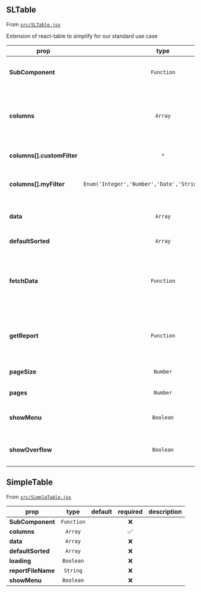 
## SLTable

From [`src/SLTable.jsx`](src/SLTable.jsx)

Extension of react-table to simplify for our standard use case

prop | type | default | required | description
---- | :----: | :-------: | :--------: | -----------
**SubComponent** | `Function` |  | :x: | Subcomponent to display when a table is expanded
**columns** | `Array` |  | :white_check_mark: | array describing how to display each key in data see react-table for full description
**columns[].customFilter** | `*` |  | :x: | custom filter defined per react-table
**columns[].myFilter** | `Enum('Integer','Number','Date','StringAsInt','Text')` |  | :x: | Predefined filter to use, defaults to 'Text';
**data** | `Array` |  | :x: | array of objects to display in the table
**defaultSorted** | `Array` |  | :x: | default column to sort by
**fetchData** | `Function` |  | :white_check_mark: | function to be called when we need to fetch new data ie, when page/limit is changed or filtered
**getReport** | `Function` |  | :x: | function which will return a csv of the data if blank, will hide menu buttons
**pageSize** | `Number` |  | :x: | number of items to show per page
**pages** | `Number` |  | :x: | total # of pages
**showMenu** | `Boolean` | `true` | :x: | whether or not to display the column toggle menu
**showOverflow** | `Boolean` | `false` | :x: | true will allow inputs such as dropdowns etc to show




## SimpleTable

From [`src/SimpleTable.jsx`](src/SimpleTable.jsx)



prop | type | default | required | description
---- | :----: | :-------: | :--------: | -----------
**SubComponent** | `Function` |  | :x: | 
**columns** | `Array` |  | :white_check_mark: | 
**data** | `Array` |  | :x: | 
**defaultSorted** | `Array` |  | :x: | 
**loading** | `Boolean` |  | :x: | 
**reportFileName** | `String` |  | :x: | 
**showMenu** | `Boolean` |  | :x: | 



